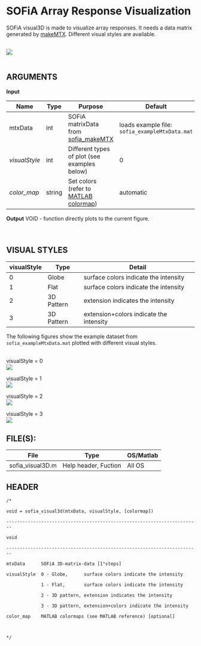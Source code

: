 # SOFiA Array Response Visualization #

SOFiA visual3D is made to visualize array responses. It needs a data matrix generated by [makeMTX](MAKE_MTX.md). Different visual styles are available.
<br>
<br>

<img src='http://img.sofia-toolbox.googlecode.com/git/VISUAL3D_NATIVE.png' />
<br>
<br>

<h2>ARGUMENTS</h2>

<b>Input</b>
<table><thead><th> <b>Name</b> </th><th> <b>Type</b> </th><th> <b>Purpose</b> </th><th> <b>Default</b> </th></thead><tbody>
<tr><td> mtxData     </td><td> int         </td><td> SOFiA matrixData from <a href='MAKE_MTX.md'>sofia_makeMTX</a> </td><td> loads  example file: <code>sofia_exampleMtxData.mat</code> </td></tr>
<tr><td> <i>visualStyle</i> </td><td> int         </td><td> Different types of plot (see examples below) </td><td> 0              </td></tr>
<tr><td> <i>color_map</i> </td><td> string      </td><td> Set colors (refer to <a href='http://www.mathworks.de/help/techdoc/ref/colormap.html'>MATLAB colormap</a>) </td><td> automatic      </td></tr></tbody></table>

<b>Output</b> VOID - function directly plots to the current figure.<br>
<br>
<br>


<h2>VISUAL STYLES</h2>

<table><thead><th> <b>visualStyle</b> </th><th> <b>Type</b> </th><th> <b>Detail</b> </th></thead><tbody>
<tr><td> 0                  </td><td> Globe       </td><td>  surface colors indicate the intensity </td></tr>
<tr><td> 1                  </td><td> Flat        </td><td>  surface colors indicate the intensity </td></tr>
<tr><td> 2                  </td><td> 3D Pattern  </td><td> extension indicates the intensity </td></tr>
<tr><td> 3                  </td><td> 3D Pattern  </td><td> extension+colors indicate the intensity </td></tr></tbody></table>

The following figures show the example dataset from <code>sofia_exampleMtxData.mat</code> plotted with different visual styles.<br><br>

visualStyle = 0<br>
<img src='http://img.sofia-toolbox.googlecode.com/git/IMGSTYLE_N.jpg' />
<br>

visualStyle = 1<br>
<img src='http://img.sofia-toolbox.googlecode.com/git/IMGSTYLE_E.jpg' />
<br>

visualStyle = 2<br>
<img src='http://img.sofia-toolbox.googlecode.com/git/IMGSTYLE_Z.jpg' />
<br>

visualStyle = 3<br>
<img src='http://img.sofia-toolbox.googlecode.com/git/IMGSTYLE_D.jpg' />
<br>

<h2>FILE(S):</h2>

<table><thead><th> File </th><th> Type </th><th> OS/Matlab </th></thead><tbody>
<tr><td> sofia_visual3D.m </td><td> Help header, Fuction </td><td> All OS    </td></tr></tbody></table>

<h2>HEADER</h2>
<pre><code>/*<br>
void = sofia_visual3d(mtxData, visualStyle, [colormap])<br>
------------------------------------------------------------------------     <br>
void<br>
------------------------------------------------------------------------              <br>
mtxData      SOFiA 3D-matrix-data [1°steps]<br>
visualStyle  0 - Globe,      surface colors indicate the intensity<br>
             1 - Flat,       surface colors indicate the intensity <br>
             2 - 3D pattern, extension indicates the intensity<br>
             3 - 3D pattern, extension+colors indicate the intensity<br>
color_map    MATLAB colormaps (see MATLAB reference) [optional]<br>
<br>
*/<br>
</code></pre>